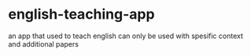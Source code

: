 # english-teaching-app
an app that used to teach english can only be used with spesific context and additional papers
